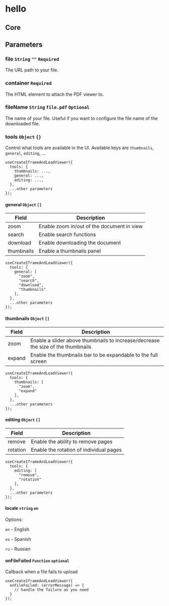 # hello

## Core

## Parameters

### file `String` `""` `Required`

The URL path to your file.

### container `Required`

The HTML element to attach the PDF viewer to.

### fileName `String` `file.pdf` `Optional`

The name of your file. Useful if you want to configure the file name of the downloaded file.

### tools `Object` `{}`

Control what tools are available in the UI. Available keys are `thumbnails`, `general`, `editing`, ...

```
useCreateIframeAndLoadViewer({
  tools: {
    thumbnails: ...,
    general: ...,
    editing: ...,
  },
  ...other parameters
});
```

#### general `Object` `[]`

| Field   | Description      |
| ------- | ---------------- |
| zoom | Enable zoom in/out of the document in view |
| search | Enable search functions |
| download | Enable downloading the document |
| thumbnails | Enable a thumbnails panel |


```
useCreateIframeAndLoadViewer({
  tools: {
    general: [
      "zoom",
      "search",
      "download",
      "thumbnails"
    ],
  },
  ...other parameters
});
```

#### thumbnails `Object` `[]`

| Field   | Description      |
| ------- | ---------------- |
| zoom | Enable a slider above thumbnails to increase/decrease the size of the thumbnails |
| expand | Enable the thumbnails bar to be expandable to the full screen |


```
useCreateIframeAndLoadViewer({
  tools: {
    thumbnails: [
      "zoom",
      "expand"
    ],
  },
  ...other parameters
});
```

#### editing `Object` `[]`

| Field   | Description      |
| ------- | ---------------- |
| remove | Enable the ability to remove pages |
| rotation | Enable the rotation of individual pages |


```
useCreateIframeAndLoadViewer({
  tools: {
    editing: [
      "remove",
      "rotation"
    ],
  },
  ...other parameters
});
```

#### locale `string` `en`

Options:

`en` - English

`es` - Spanish

`ru` - Russian

#### onFileFailed `Function` `optional`

Callback when a file fails to upload

```
useCreateIframeAndLoadViewer({
  onFileFailed: (errorMessage) => {
    // handle the failure as you need
  }
});
```
